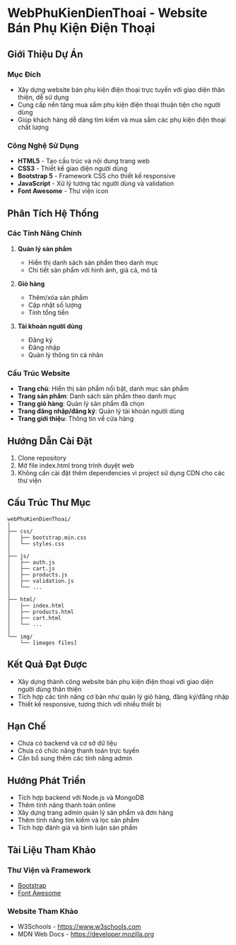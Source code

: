 # WebPhuKienDienThoai - Website Bán Phụ Kiện Điện Thoại

## Giới Thiệu Dự Án

### Mục Đích
- Xây dựng website bán phụ kiện điện thoại trực tuyến với giao diện thân thiện, dễ sử dụng
- Cung cấp nền tảng mua sắm phụ kiện điện thoại thuận tiện cho người dùng
- Giúp khách hàng dễ dàng tìm kiếm và mua sắm các phụ kiện điện thoại chất lượng

### Công Nghệ Sử Dụng
- **HTML5** - Tạo cấu trúc và nội dung trang web
- **CSS3** - Thiết kế giao diện người dùng
- **Bootstrap 5** - Framework CSS cho thiết kế responsive
- **JavaScript** - Xử lý tương tác người dùng và validation
- **Font Awesome** - Thư viện icon

## Phân Tích Hệ Thống

### Các Tính Năng Chính
1. **Quản lý sản phẩm**
   - Hiển thị danh sách sản phẩm theo danh mục
   - Chi tiết sản phẩm với hình ảnh, giá cả, mô tả
   
2. **Giỏ hàng**
   - Thêm/xóa sản phẩm
   - Cập nhật số lượng
   - Tính tổng tiền

3. **Tài khoản người dùng**
   - Đăng ký
   - Đăng nhập
   - Quản lý thông tin cá nhân

### Cấu Trúc Website
- **Trang chủ**: Hiển thị sản phẩm nổi bật, danh mục sản phẩm
- **Trang sản phẩm**: Danh sách sản phẩm theo danh mục
- **Trang giỏ hàng**: Quản lý sản phẩm đã chọn
- **Trang đăng nhập/đăng ký**: Quản lý tài khoản người dùng
- **Trang giới thiệu**: Thông tin về cửa hàng

## Hướng Dẫn Cài Đặt

1. Clone repository
2. Mở file index.html trong trình duyệt web
3. Không cần cài đặt thêm dependencies vì project sử dụng CDN cho các thư viện

## Cấu Trúc Thư Mục

```
webPhuKienDienThoai/
│
├── css/
│   ├── bootstrap.min.css
│   └── styles.css
│
├── js/
│   ├── auth.js
│   ├── cart.js
│   ├── products.js
│   ├── validation.js
│   └── ...
│
├── html/
│   ├── index.html
│   ├── products.html
│   ├── cart.html
│   └── ...
│
└── img/
    └── [images files]
```

## Kết Quả Đạt Được
- Xây dựng thành công website bán phụ kiện điện thoại với giao diện người dùng thân thiện
- Tích hợp các tính năng cơ bản như quản lý giỏ hàng, đăng ký/đăng nhập
- Thiết kế responsive, tương thích với nhiều thiết bị

## Hạn Chế
- Chưa có backend và cơ sở dữ liệu
- Chưa có chức năng thanh toán trực tuyến
- Cần bổ sung thêm các tính năng admin

## Hướng Phát Triển
- Tích hợp backend với Node.js và MongoDB
- Thêm tính năng thanh toán online
- Xây dựng trang admin quản lý sản phẩm và đơn hàng
- Thêm tính năng tìm kiếm và lọc sản phẩm
- Tích hợp đánh giá và bình luận sản phẩm

## Tài Liệu Tham Khảo

### Thư Viện và Framework
- [Bootstrap](https://getbootstrap.com/)
- [Font Awesome](https://fontawesome.com/)

### Website Tham Khảo
- W3Schools - https://www.w3schools.com
- MDN Web Docs - https://developer.mozilla.org
